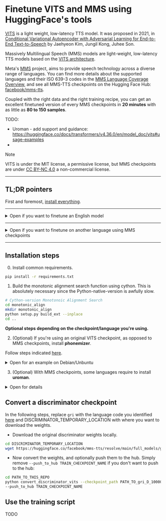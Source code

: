 # Finetune VITS and MMS using HuggingFace's tools

[VITS](https://huggingface.co/docs/transformers/model_doc/vits) is a light weight, low-latency TTS model.
It was proposed in 2021, in [Conditional Variational Autoencoder with Adversarial Learning for End-to-End Text-to-Speech](https://arxiv.org/abs/2106.06103) by Jaehyeon Kim, Jungil Kong, Juhee Son. 

Massively Multilingual Speech (MMS) models are light-weight, low-latency TTS models based on the [VITS architecture](https://huggingface.co/docs/transformers/model_doc/vits).

Meta's [MMS](https://arxiv.org/abs/2305.13516) project, aims to provide speech technology across a diverse range of languages. You can find more details about the supported languages and their ISO 639-3 codes in the [MMS Language Coverage Overview](https://dl.fbaipublicfiles.com/mms/misc/language_coverage_mms.html),
and see all MMS-TTS checkpoints on the Hugging Face Hub: [facebook/mms-tts](https://huggingface.co/models?sort=trending&search=facebook%2Fmms-tts).
    
Coupled with the right data and the right training recipe, you can get an excellent finetuned version of every MMS checkpoints in **20 minutes** with as little as **80 to 150 samples**.

TODO: 
- Uroman - add support and guidance: https://huggingface.co/docs/transformers/v4.36.0/en/model_doc/vits#usage-examples
- 


> [!NOTE]
> VITS is under the MIT license, a permissive license, but MMS checkpoints are under [CC BY-NC 4.0](https://creativecommons.org/licenses/by-nc/4.0/) a non-commercial license.

---------------------

## TL;DR pointers

First and foremost, [install everything](#installation-steps).

----------------------

<details>
  <summary>Open if you want to finetune an English model </summary>

  1. Update this [English configuration template](training_config_examples/finetune_english.json) by:
  * updating the `project_name` and the output artefacts (`hub_model_id`, `output_dir`) to keep track of the model.
  
  * updating `model_name_or_path` in the config with one of the following checkpoints: 
    - `ylacombe/vits-ljs-train` (make sure [the phonemizer package is installed](https://bootphon.github.io/phonemizer/install.html)) - ideal for monolingual finetuning
    - `ylacombe/vits_vctk_train` (make sure [the phonemizer package is installed](https://bootphon.github.io/phonemizer/install.html)) - ideal for multispeaker English finetuning.
    - `ylacombe/mms-tts-eng-train` - if you want to avoid the use of the `phonemizer` package.
  * selecting the dataset you want to finetune on and update the config, e.g the dataset by default in [`finetune_english.json`](training_config_examples/finetune_english.json) is a [British Isles accents dataset](https://huggingface.co/datasets/ylacombe/english_dialects):
    - Make particular attention to the `dataset_name`, `dataset_config_name`, column names.
    - If there are multiple speakers and you want to only keep one, be careful to `speaker_id_column_name`, `override_speaker_embeddings` and `filter_on_speaker_id`. The latter allows to keep only one speaker but you can also train on multiple speakers.

  * (Optional - ) changing hyperparameters at your convenience.  
  
  2. Launch training:

```sh
accelerate launch run_vits_finetuning.py ./training_configs/finetune_english.json
```

  3. Use your finetuned model:

  - You can use your model with `output_dir` or `hub_model_id` if you decided to `push_to_the_hub`.
</details>

---------------------

<details>
  <summary>Open if you want to finetune on another language using MMS checkpoints</summary>

  There are two options:

  **Option 1: a training checkpoint is already available**

<details>
  <summary>Open for details </summary>

  1. Update this [configuration template](training_config_examples/finetune_mms.json) by:
  * updating the `project_name` and the output artefacts (`hub_model_id`, `output_dir`) to keep track of the model.
  
  * updating `model_name_or_path` in the config with the already existing checkpoint (e.g `"ylacombe/mms-tts-guj-train"`). 
  * selecting the dataset you want to finetune on and update the config, e.g the dataset by default in [`finetune_mms.json`](training_config_examples/finetune_mms.json) is a [Gujarati dataset](https://huggingface.co/datasets/ylacombe/google-gujarati):
    - Make particular attention to the `dataset_name`, `dataset_config_name`, column names.
    - If there are multiple speakers and you want to only keep one, be careful to `speaker_id_column_name`, `override_speaker_embeddings` and `filter_on_speaker_id`. The latter allows to keep only one speaker but you can also train on multiple speakers.

  * (Optional - ) changing hyperparameters at your convenience.  
  
  2. Launch training:

```sh
accelerate launch run_vits_finetuning.py ./training_configs/finetune_mms.json
```

  3. Use your finetuned model:

  - You can use your model with `output_dir` or `hub_model_id` if you decided to `push_to_the_hub`.
</details>

  **Option 2: no training checkpoint is available for your language**
<details> 
  <summary>Open for details steps</summary>
    
Let's say that you want have a text-to-speech dataset in Ghari, a Malayo-Polynesian language. First identify if there is a MMS checkpoint trained on this language by searching for the language in the [MMS Language Coverage Overview](https://dl.fbaipublicfiles.com/mms/misc/language_coverage_mms.html). If it is TTS-supported, identify the iso 693-3 language code, here `gri`.

Contrary to inference, finetuning requires the use of a discriminator that needs to be converted. 
So you want to first creates a new checkpoint with this converted discriminator.

0. (Do once) - create a new checkpoint that includes the discriminator. See [here](#convert-a-discriminator-checkpoint) for more details on how to convert the discriminator.

1. Update this [configuration template](training_config_examples/finetune_mms.json) by:
* updating the `project_name` and the output artefacts (`hub_model_id`, `output_dir`) to keep track of the model.

* updating `model_name_or_path` in the config with the checkpoint you just created (e.g `LOCAL_PATH_WHERE_TO_STORE_CHECKPOINT` or the hub repo id `TRAIN_CHECKPOINT_NAME`). 
* selecting the dataset you want to finetune on and update the config, e.g the dataset by default in [`finetune_mms.json`](training_config_examples/finetune_mms.json) is a [Gujarati dataset](https://huggingface.co/datasets/ylacombe/google-gujarati). With our example, it would be a Ghari dataset.
- Make particular attention to the `dataset_name`, `dataset_config_name` and column names.
- If there are multiple speakers and you want to only keep one, be careful to `speaker_id_column_name`, `override_speaker_embeddings` and `filter_on_speaker_id`. The latter allows to keep only one speaker but you can also train on multiple speakers.

* (Optional - ) changing hyperparameters at your convenience.  

2. Launch training:

```sh
accelerate launch run_vits_finetuning.py ./training_configs/finetune_mms.json
```

3. Use your finetuned model:

- You can use your model with `output_dir` or `hub_model_id` if you decided to `push_to_the_hub`. TODO use the model </details>

</details>

-----------------------------

## Installation steps

0. Install common requirements.

```sh
pip install -r requirements.txt
```

1. Build the monotonic alignment search function using cython. This is absolutely necessary since the Python-native-version is awfully slow.
```sh
# Cython-version Monotonoic Alignment Search
cd monotonic_align
mkdir monotonic_align
python setup.py build_ext --inplace
cd ..
```

**Optional steps depending on the checkpoint/language you're using.**

2. (Optional) If you're using an original VITS checkpoint, as opposed to MMS checkpoints, install **phonemizer**.

Follow steps indicated [here](https://bootphon.github.io/phonemizer/install.html).

<details>
  <summary>Open for an example on Debian/Unbuntu </summary>

E.g, if you're on Debian/Unbuntu:
```sh
# Install dependencies
sudo apt-get install festival espeak-ng mbrola
# Install phonemizer
pip install phonemizer
```
</details>

3. (Optional) With MMS checkpoints, some languages require to install **uroman**.

<details>
  <summary>Open for details </summary>

If required, you should apply the uroman package to your text inputs prior to passing them to the VitsTokenizer, since currently the tokenizer does not support performing the pre-processing itself.


To do this, first clone the uroman repository to your local machine and set the bash variable UROMAN to the local path:

```sh
git clone https://github.com/isi-nlp/uroman.git
cd uroman
export UROMAN=$(pwd)
```
</details>


## Convert a discriminator checkpoint

In the following steps, replace `gri` with the language code you identified [here](https://dl.fbaipublicfiles.com/mms/misc/language_coverage_mms.html) and DISCRIMINATOR_TEMPORARY_LOCATION with where you want to download the weights.

- Download the original discriminator weights locally.  
```sh
cd DISCRIMINATOR_TEMPORARY_LOCATION
wget https://huggingface.co/facebook/mms-tts/resolve/main/full_models/gri/D_100000.pth?download=true -O "gri_D_100000.pth"
```
- Now convert the weights, and optionally push them to the hub. Simply remove `--push_to_hub TRAIN_CHECKPOINT_NAME` if you don't want to push to the hub:
```sh
cd PATH_TO_THIS_REPO
python convert_discriminator_vits --checkpoint_path PATH_TO_gri_D_10000.pth --generator_checkpoint_path "facebook/mms-tts-gri" --pytorch_dump_folder_path LOCAL_PATH_WHERE_TO_STORE_CHECKPOINT
--push_to_hub TRAIN_CHECKPOINT_NAME
```

## Use the training script

TODO

